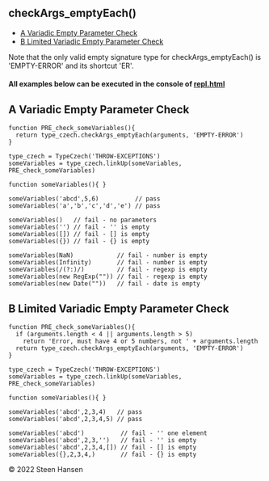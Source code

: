 
## checkArgs_emptyEach()

  -  [A Variadic Empty Parameter Check](#A)  
  -  [B Limited Variadic Empty Parameter Check](#B)  

Note that the only valid empty signature type for checkArgs_emptyEach() is 'EMPTY-ERROR' and its shortcut 'ER'.
#### All examples below can be executed in the console of [repl.html](../../test-collection/repl.html)

## A Variadic Empty Parameter Check<a name="A"></a>
  
```
function PRE_check_someVariables(){
  return type_czech.checkArgs_emptyEach(arguments, 'EMPTY-ERROR')
}

type_czech = TypeCzech('THROW-EXCEPTIONS')
someVariables = type_czech.linkUp(someVariables, PRE_check_someVariables) 

function someVariables(){ }

someVariables('abcd',5,6)          // pass
someVariables('a','b','c','d','e') // pass

someVariables()   // fail - no parameters
someVariables('') // fail - '' is empty
someVariables([]) // fail - [] is empty
someVariables({}) // fail - {} is empty

someVariables(NaN)            // fail - number is empty
someVariables(Infinity)       // fail - number is empty
someVariables(/(?:)/)         // fail - regexp is empty
someVariables(new RegExp("")) // fail - regexp is empty
someVariables(new Date(""))   // fail - date is empty

```

## B Limited Variadic Empty Parameter  Check<a name="B"></a>
  
```
function PRE_check_someVariables(){
  if (arguments.length < 4 || arguments.length > 5) 
    return 'Error, must have 4 or 5 numbers, not ' + arguments.length
  return type_czech.checkArgs_emptyEach(arguments, 'EMPTY-ERROR')
}

type_czech = TypeCzech('THROW-EXCEPTIONS')
someVariables = type_czech.linkUp(someVariables, PRE_check_someVariables) 

function someVariables(){ }

someVariables('abcd',2,3,4)   // pass
someVariables('abcd',2,3,4,5) // pass

someVariables('abcd')          // fail - '' one element  
someVariables('abcd',2,3,'')   // fail - '' is empty   
someVariables('abcd',2,3,4,[]) // fail - [] is empty   
someVariables({},2,3,4,)       // fail - {} is empty

```







 &copy; 2022 Steen Hansen



